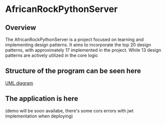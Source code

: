 # AfricanRockPythonServer
## Overview
The AfricanRockPythonServer is a project focused on learning and implementing design patterns. It aims to incorporate the top 20 design patterns, with approximately 17 implemented in the project. While 13 design patterns are actively utilized in the core logic

## Structure of the program can be seen here
[UML diagram](/doc/uml.png)

## The application is here
(demo will be soon availabe, there's some cors errors with jwt implementation when deploying)
